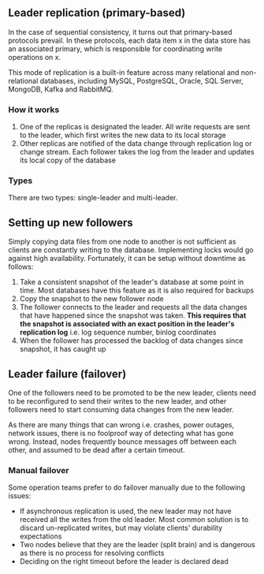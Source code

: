 ## Leader replication (primary-based)

In the case of sequential consistency, it turns out that primary-based protocols prevail. In these protocols, each data item x in the data store has an associated primary, which is responsible for coordinating write operations on x.

This mode of replication is a built-in feature across many relational and non-relational databases, including MySQL, PostgreSQL, Oracle, SQL Server, MongoDB, Kafka and RabbitMQ.

### How it works

1. One of the replicas is designated the leader. All write requests are sent to the leader, which first writes the new data to its local storage
2. Other replicas are notified of the data change through replication log or change stream. Each follower takes the log from the leader and updates its local copy of the database

### Types

There are two types: single-leader and multi-leader.

## Setting up new followers

Simply copying data files from one node to another is not sufficient as clients are constantly writing to the database. Implementing locks would go against high availability. Fortunately, it can be setup without downtime as follows:

1. Take a consistent snapshot of the leader's database at some point in time. Most databases have this feature as it is also required for backups
2. Copy the snapshot to the new follower node
3. The follower connects to the leader and requests all the data changes that have happened since the snapshot was taken. **This requires that the snapshot is associated with an exact position in the leader's replication log** i.e. log sequence number, binlog coordinates
4. When the follower has processed the backlog of data changes since snapshot, it has caught up

## Leader failure (failover)

One of the followers need to be promoted to be the new leader, clients need to be reconfigured to send their writes to the new leader, and other followers need to start consuming data changes from the new leader.

As there are many things that can wrong i.e. crashes, power outages, network issues, there is no foolproof way of detecting what has gone wrong. Instead, nodes frequently bounce messages off between each other, and assumed to be dead after a certain timeout.

### Manual failover

Some operation teams prefer to do failover manually due to the following issues:

- If asynchronous replication is used, the new leader may not have received all the writes from the old leader. Most common solution is to discard un-replicated writes, but may violate clients' durability expectations
- Two nodes believe that they are the leader (split brain) and is dangerous as there is no process for resolving conflicts
- Deciding on the right timeout before the leader is declared dead
